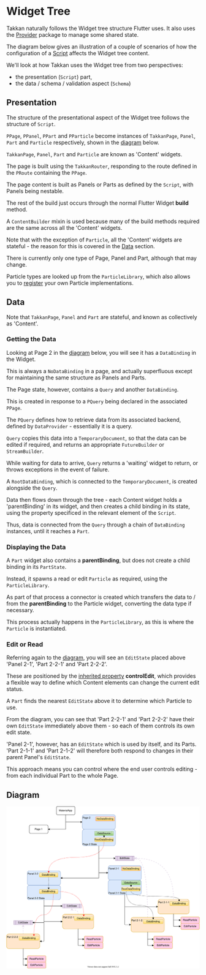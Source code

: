 # Widget Tree

Takkan naturally follows the Widget tree structure Flutter uses. It also uses the [Provider](https://pub.dev/packages/provider) package to manage some shared state.

The diagram below gives an illustration of a couple of scenarios of how the configuration of a [Script](takkan-script.md) affects the Widget tree content.

We'll look at how Takkan uses the Widget tree from two perspectives:
 
- the presentation (`Script`) part, 
- the data / schema / validation aspect (`Schema`)

## Presentation

The structure of the presentational aspect of the Widget tree follows the structure of `Script`.
  
`PPage`, `PPanel`, `PPart` and `PParticle` become instances of `TakkanPage`, `Panel`, `Part` and `Particle` respectively, shown in the [diagram](#diagram) below.

`TakkanPage`, `Panel`, `Part` and `Particle` are known as 'Content' widgets.

The page is built using the `TakkanRouter`, responding to the route defined in the `PRoute` containing the `PPage`.

The page content is built as Panels or Parts as defined by the `Script`, with Panels being nestable.

The rest of the build just occurs through the normal Flutter Widget **build** method.

A `ContentBuilder` mixin is used because many of the build methods required are the same across all the 'Content' widgets.

Note that with the exception of `Particle`, all the 'Content' widgets are stateful - the reason for this is covered in the [Data](#data) section.

There is currently only one type of Page, Panel and Part, although that may change.

Particle types are looked up from the `ParticleLibrary`, which also allows you to [register](./libraries.md#registering-with-a-library) your own Particle implementations.


## Data

Note that `TakkanPage`, `Panel` and `Part` are stateful, and known as collectively as 'Content'.

### Getting the Data

Looking at Page 2 in the [diagram](#diagram) below, you will see it has a `DataBinding` in the Widget.

This is always a `NoDataBinding` in a page, and actually superfluous except for maintaining the same structure as Panels and Parts.

The Page state, however, contains a `Query` and another `DataBinding`.  

This is created in response to a `PQuery` being declared in the associated `PPage`. 

The `PQuery` defines how to retrieve data from its associated backend, defined by `DataProvider` - essentially it is a query.

`Query` copies this data into a `TemporaryDocument`, so that the data can be edited if required, and returns an appropriate `FutureBuilder` or `StreamBuilder`.

While waiting for data to arrive, `Query` returns a 'waiting' widget to return, or throws exceptions in the event of failure.

A `RootDataBinding`, which is connected to the `TemporaryDocument`, is created alongside the `Query`.

Data then flows down through the tree - each Content widget holds a 'parentBinding' in its widget, and then creates a child binding in its state, using the property specificed in the relevant element of the `Script`.  

Thus, data is connected from the `Query` through a chain of `DataBinding` instances, until it reaches a `Part`.

### Displaying the Data

A `Part` widget also contains a **parentBinding**, but does not create a child binding in its `PartState`.

Instead, it spawns a read or edit `Particle` as required, using the `ParticleLibrary`.

As part of that process a connector is created which transfers the data to / from the **parentBinding** to the Particle widget, converting the data type if necessary.

This process actually happens in the `ParticleLibrary`, as this is where the `Particle` is instantiated.

### Edit or Read

Referring again to the [diagram](#diagram), you will see an `EditState` placed above 'Panel 2-1', 'Part 2-2-1' and 'Part 2-2-2'. 

These are positioned by the [inherited property](takkan-script.md#inherited-properties) **controlEdit**, which provides a flexible way to define which Content elements can change the current edit status.

A `Part` finds the nearest `EditState` above it to determine which Particle to use.

From the diagram, you can see that 'Part 2-2-1' and 'Part 2-2-2' have their own `EditState` immediately above them - so each of them controls its own edit state.

'Panel 2-1', however, has an `EditState` which is used by itself, and its Parts.  'Part 2-1-1' and 'Part 2-1-2' will therefore both respond to changes in their parent Panel's `EditState`.

This approach means you can control where the end user controls editing - from each individual Part to the whole Page.   
 

## Diagram

![overview diagram](../images/widget-tree.svg)




 